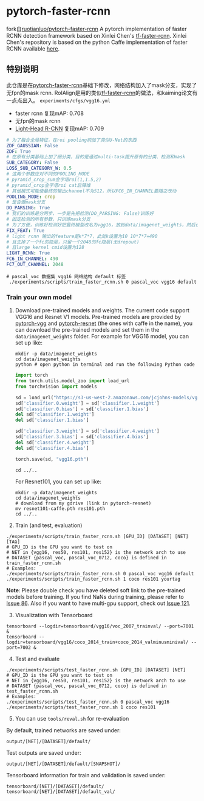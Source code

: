 # pytorch-faster-rcnn
fork自[ruotianluo/pytorch-faster-rcnn](https://github.com/ruotianluo/pytorch-faster-rcnn)
A pytorch implementation of faster RCNN detection framework based on Xinlei Chen's [tf-faster-rcnn](https://github.com/endernewton/tf-faster-rcnn). Xinlei Chen's repository is based on the python Caffe implementation of faster RCNN available [here](https://github.com/rbgirshick/py-faster-rcnn).


## 特别说明

此仓库是在[pytorch-faster-rcnn](https://github.com/ruotianluo/pytorch-faster-rcnn)基础下修改，网络结构加入了mask分支，实现了无fpn的mask rcnn. RoIAlign是用的类似[tf-faster-rcnn](https://github.com/endernewton/tf-faster-rcnn)的做法，和kaiming论文有一点点出入。
``experiments/cfgs/vgg16.yml``
- faster rcnn 复现mAP: 0.708
- 无fpn的mask rcnn
- [Light-Head R-CNN](https://arxiv.org/abs/1711.07264) 复现mAP: 0.709
```yml
# 为了融合全局特征，在roi pooling前加了类似U-Net的东西
ZDF_GAUSSIAN: False
ZDF: True
# 在原有分类基础上加了细分类，目的是通过multi-task提升原有的分类、检测和mask
SUB_CATEGORY: False
LOSS_SUB_CATEGORY_W: 0.5
# 这两个参数应对不同的POOLING_MODE
# pyramid_crop_sum金字塔roi(1,1.5,2)
# pyramid_crop金字塔roi cat后降维
# 其他模式可能使最终的输出channel不为512，所以FC6_IN_CHANNEL要随之改动
POOLING_MODE: crop
# 是否做mask分支
DO_PARSING: True
# 我们的训练是分两步，一步是先把检测(DO_PARSING: False)训练好
# 固定检测的所有参数，只训练mask分支
# 为了方便，训练好检测好把最终模型改名为vgg16，放到data/imagenet_weights，然后设置FIX_FEAT: True
FIX_FEAT: True
# light rcnn 输出的feature是k*7*7，此处k设置为10 10*7*7=490
# 且去掉了一个fc的隐层，只留一个2048的fc隐层(无dropout)
# 且large kernel cmid设置为128
LIGHT_RCNN: True
FC6_IN_CHANNEL: 490
FC7_OUT_CHANNEL: 2048
```

```shell
# pascal_voc 数据集 vgg16 网络结构 default 标签
 ./experiments/scripts/train_faster_rcnn.sh 0 pascal_voc vgg16 default
```

### Train your own model
1. Download pre-trained models and weights. The current code support VGG16 and Resnet V1 models. Pre-trained models are provided by [pytorch-vgg](https://github.com/jcjohnson/pytorch-vgg.git) and [pytorch-resnet](https://github.com/ruotianluo/pytorch-resnet) (the ones with caffe in the name), you can download the pre-trained models and set them in the ``data/imagenet_weights`` folder. For example for VGG16 model, you can set up like:
   ```Shell
   mkdir -p data/imagenet_weights
   cd data/imagenet_weights
   python # open python in terminal and run the following Python code
   ```
   ```Python
   import torch
   from torch.utils.model_zoo import load_url
   from torchvision import models

   sd = load_url("https://s3-us-west-2.amazonaws.com/jcjohns-models/vgg16-00b39a1b.pth")
   sd['classifier.0.weight'] = sd['classifier.1.weight']
   sd['classifier.0.bias'] = sd['classifier.1.bias']
   del sd['classifier.1.weight']
   del sd['classifier.1.bias']

   sd['classifier.3.weight'] = sd['classifier.4.weight']
   sd['classifier.3.bias'] = sd['classifier.4.bias']
   del sd['classifier.4.weight']
   del sd['classifier.4.bias']

   torch.save(sd, "vgg16.pth")
   ```
   ```Shell
   cd ../..
   ```
   For Resnet101, you can set up like:
   ```Shell
   mkdir -p data/imagenet_weights
   cd data/imagenet_weights
   # download from my gdrive (link in pytorch-resnet)
   mv resnet101-caffe.pth res101.pth
   cd ../..
   ```

2. Train (and test, evaluation)
  ```Shell
  ./experiments/scripts/train_faster_rcnn.sh [GPU_ID] [DATASET] [NET] [TAG]
  # GPU_ID is the GPU you want to test on
  # NET in {vgg16, res50, res101, res152} is the network arch to use
  # DATASET {pascal_voc, pascal_voc_0712, coco} is defined in train_faster_rcnn.sh
  # Examples:
  ./experiments/scripts/train_faster_rcnn.sh 0 pascal_voc vgg16 default
  ./experiments/scripts/train_faster_rcnn.sh 1 coco res101 yourtag
  ```
  **Note**: Please double check you have deleted soft link to the pre-trained models before training. If you find NaNs during training, please refer to [Issue 86](https://github.com/endernewton/tf-faster-rcnn/issues/86). Also if you want to have multi-gpu support, check out [Issue 121](https://github.com/endernewton/tf-faster-rcnn/issues/121).

3. Visualization with Tensorboard
  ```Shell
  tensorboard --logdir=tensorboard/vgg16/voc_2007_trainval/ --port=7001 &
  tensorboard --logdir=tensorboard/vgg16/coco_2014_train+coco_2014_valminusminival/ --port=7002 &
  ```

4. Test and evaluate
  ```Shell
  ./experiments/scripts/test_faster_rcnn.sh [GPU_ID] [DATASET] [NET]
  # GPU_ID is the GPU you want to test on
  # NET in {vgg16, res50, res101, res152} is the network arch to use
  # DATASET {pascal_voc, pascal_voc_0712, coco} is defined in test_faster_rcnn.sh
  # Examples:
  ./experiments/scripts/test_faster_rcnn.sh 0 pascal_voc vgg16
  ./experiments/scripts/test_faster_rcnn.sh 1 coco res101
  ```

5. You can use ``tools/reval.sh`` for re-evaluation


By default, trained networks are saved under:

```
output/[NET]/[DATASET]/default/
```

Test outputs are saved under:

```
output/[NET]/[DATASET]/default/[SNAPSHOT]/
```

Tensorboard information for train and validation is saved under:

```
tensorboard/[NET]/[DATASET]/default/
tensorboard/[NET]/[DATASET]/default_val/
```
